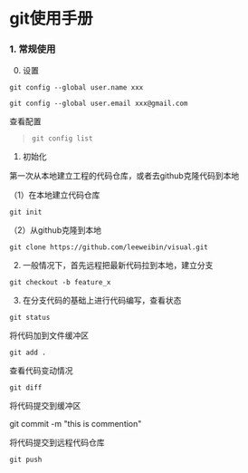 # git使用手册

### 1. 常规使用

0. 设置

```
git config --global user.name xxx

git config --global user.email xxx@gmail.com
```

查看配置

> ```
> git config list
> ```

1. 初始化

第一次从本地建立工程的代码仓库，或者去github克隆代码到本地

（1）在本地建立代码仓库

```
git init
```

（2）从github克隆到本地

```
git clone https://github.com/leeweibin/visual.git 
```

2. 一般情况下，首先远程把最新代码拉到本地，建立分支

```
git checkout -b feature_x
```

3. 在分支代码的基础上进行代码编写，查看状态

```
git status
```

  将代码加到文件缓冲区

```
git add .
```

查看代码变动情况

```
git diff
```

将代码提交到缓冲区

git commit -m "this is commention"

将代码提交到远程代码仓库

```
git push
```



